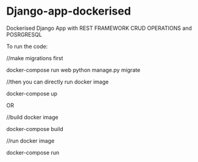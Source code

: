# Django-app-dockerised
Dockerised Django App with REST FRAMEWORK CRUD OPERATIONS and POSRGRESQL

To run the code:

//make migrations first

docker-compose run web python manage.py migrate

//then you can directly run docker image

docker-compose up

OR 

//build docker image

docker-compose build

//run docker image

docker-compose run
